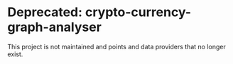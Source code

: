 # Deprecated: crypto-currency-graph-analyser

This project is not maintained and points and data providers that no longer exist.
